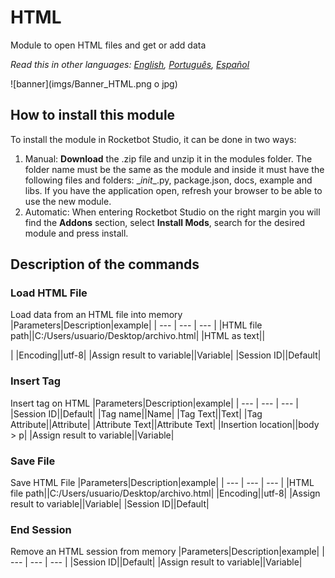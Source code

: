 



# HTML
  
Module to open HTML files and get or add data  

*Read this in other languages: [English](Manual_HTML.md), [Português](Manual_HTML.pr.md), [Español](Manual_HTML.es.md)*
  
![banner](imgs/Banner_HTML.png o jpg)
## How to install this module
  
To install the module in Rocketbot Studio, it can be done in two ways:
1. Manual: __Download__ the .zip file and unzip it in the modules folder. The folder name must be the same as the module and inside it must have the following files and folders: \__init__.py, package.json, docs, example and libs. If you have the application open, refresh your browser to be able to use the new module.
2. Automatic: When entering Rocketbot Studio on the right margin you will find the **Addons** section, select **Install Mods**, search for the desired module and press install.  


## Description of the commands

### Load HTML File
  
Load data from an HTML file into memory
|Parameters|Description|example|
| --- | --- | --- |
|HTML file path||C:/Users/usuario/Desktop/archivo.html|
|HTML as text||<!DOCTYPE html>
<html lang="en">
<head>
	 <meta charset="UTF-8">
	<meta http-equiv="X-UA-Compatible" content="IE=edge">
	<meta name="viewport" content="width=device-width, initial-scale=1.0">
	<title></title>
</head>|
|Encoding||utf-8|
|Assign result to variable||Variable|
|Session ID||Default|

### Insert Tag
  
Insert tag on HTML
|Parameters|Description|example|
| --- | --- | --- |
|Session ID||Default|
|Tag name||Name|
|Tag Text||Text|
|Tag Attribute||Attribute|
|Attribute Text||Attribute Text|
|Insertion location||body > p|
|Assign result to variable||Variable|

### Save File
  
Save HTML File
|Parameters|Description|example|
| --- | --- | --- |
|HTML file path||C:/Users/usuario/Desktop/archivo.html|
|Encoding||utf-8|
|Assign result to variable||Variable|
|Session ID||Default|

### End Session
  
Remove an HTML session from memory
|Parameters|Description|example|
| --- | --- | --- |
|Session ID||Default|
|Assign result to variable||Variable|
